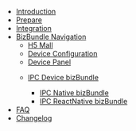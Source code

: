 * [Introduction](./README.md)
* [Prepare](./pages/prepare.md)
* [Integration](./pages/access.md)
* [BizBundle Navigation](./pages/biznav.md)
  * [H5 Mall](./pages/mall/README.md)
  * [Device Configuration](./pages/activator/README.md)  
  * [Device Panel](./pages/panel/README.md)
  <!-- * [Message Center](./pages/message/README.md) -->
  <!-- * [IPC Device Panel](./pages/ipc_panel/README.md) -->
	<!-- * [Dependence](./pages/dependence.md) -->
    <!-- * [Message Center](./pages/message/README.md) -->
    <!-- * [Device Panel](./pages/panel/README.md) -->
  * [IPC Device bizBundle](./pages/ipc_panel/README.md)
    * [IPC Native bizBundle](./pages/ipc_panel/Native_Panel/README.md)
    * [IPC ReactNative bizBundle](./pages/ipc_panel/RN_Panel/README.md)
  
    <!-- * [依赖关系](./pages/dependence.md) -->
* [FAQ](./pages/faq.md)
* [Changelog](./pages/updates.md)

